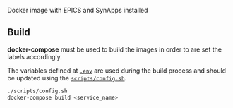 Docker image with EPICS and SynApps installed

## Build
**docker-compose** must be used to build the images in order to are set the labels accordingly.

The variables defined at [`.env`](.env) are used during the build process and should be updated using the [`scripts/config.sh`](scripts/config.sh).

```bash
./scripts/config.sh
docker-compose build <service_name>
```
